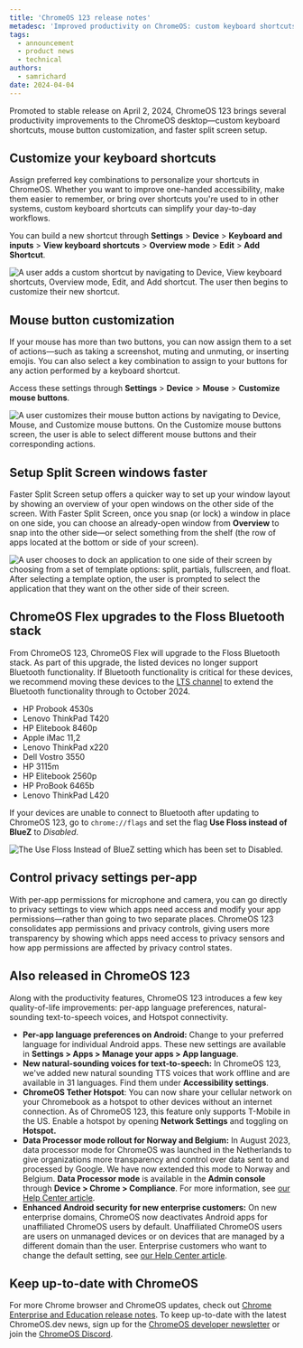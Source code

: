 ```yaml
---
title: 'ChromeOS 123 release notes'
metadesc: 'Improved productivity on ChromeOS: custom keyboard shortcuts, mouse button customization, and Fast Split Screen setup, along with improvements to privacy and permissions.'
tags:
  - announcement
  - product news
  - technical
authors:
  - samrichard
date: 2024-04-04
---
```


Promoted to stable release on April 2, 2024, ChromeOS 123 brings several productivity improvements to the ChromeOS desktop—custom keyboard shortcuts, mouse button customization, and faster split screen setup.

## Customize your keyboard shortcuts

Assign preferred key combinations to personalize your shortcuts in ChromeOS. Whether you want to improve one-handed accessibility, make them easier to remember, or bring over shortcuts you're used to in other systems, custom keyboard shortcuts can simplify your day-to-day workflows.

You can build a new shortcut through **Settings** > **Device** > **Keyboard and inputs** > **View keyboard shortcuts** > **Overview mode** > **Edit** > **Add Shortcut**.

![A user adds a custom shortcut by navigating to Device, View keyboard shortcuts, Overview mode, Edit, and Add shortcut. The user then begins to customize their new shortcut.](insert_image_url_here)

## Mouse button customization

If your mouse has more than two buttons, you can now assign them to a set of actions—such as taking a screenshot, muting and unmuting, or inserting emojis. You can also select a key combination to assign to your buttons for any action performed by a keyboard shortcut.

Access these settings through **Settings** > **Device** > **Mouse** > **Customize mouse buttons**.

![A user customizes their mouse button actions by navigating to Device, Mouse, and Customize mouse buttons. On the Customize mouse buttons screen, the user is able to select different mouse buttons and their corresponding actions.](insert_image_url_here)

## Setup Split Screen windows faster

Faster Split Screen setup offers a quicker way to set up your window layout by showing an overview of your open windows on the other side of the screen. With Faster Split Screen, once you snap (or lock) a window in place on one side, you can choose an already-open window from **Overview** to snap into the other side—or select something from the shelf (the row of apps located at the bottom or side of your screen).

![A user chooses to dock an application to one side of their screen by choosing from a set of template options: split, partials, fullscreen, and float. After selecting a template option, the user is prompted to select the application that they want on the other side of their screen.](insert_image_url_here)

## ChromeOS Flex upgrades to the Floss Bluetooth stack

From ChromeOS 123, ChromeOS Flex will upgrade to the Floss Bluetooth stack. As part of this upgrade, the listed devices no longer support Bluetooth functionality. If Bluetooth functionality is critical for these devices, we recommend moving these devices to the [LTS channel](https://support.google.com/chrome/a/answer/11333726) to extend the Bluetooth functionality through to October 2024.

- HP Probook 4530s
- Lenovo ThinkPad T420
- HP Elitebook 8460p
- Apple iMac 11,2
- Lenovo ThinkPad x220
- Dell Vostro 3550
- HP 3115m
- HP Elitebook 2560p
- HP ProBook 6465b
- Lenovo ThinkPad L420

If your devices are unable to connect to Bluetooth after updating to ChromeOS 123, go to `chrome://flags` and set the flag **Use Floss instead of BlueZ** to _Disabled_.

![The Use Floss Instead of BlueZ setting which has been set to Disabled.](insert_image_url_here)

## Control privacy settings per-app

With per-app permissions for microphone and camera, you can go directly to privacy settings to view which apps need access and modify your app permissions—rather than going to two separate places. ChromeOS 123 consolidates app permissions and privacy controls, giving users more transparency by showing which apps need access to privacy sensors and how app permissions are affected by privacy control states.

## Also released in ChromeOS 123

Along with the productivity features, ChromeOS 123 introduces a few key quality-of-life improvements: per-app language preferences, natural-sounding text-to-speech voices, and Hotspot connectivity.

- **Per-app language preferences on Android:** Change to your preferred language for individual Android apps. These new settings are available in **Settings > Apps > Manage your apps > App language**.
- **New natural-sounding voices for text-to-speech:** In ChromeOS 123, we've added new natural sounding TTS voices that work offline and are available in 31 languages. Find them under **Accessibility settings**.
- **ChromeOS Tether Hotspot**: You can now share your cellular network on your Chromebook as a hotspot to other devices without an internet connection. As of ChromeOS 123, this feature only supports T-Mobile in the US. Enable a hotspot by opening **Network Settings** and toggling on **Hotspot.**
- **Data Processor mode rollout for Norway and Belgium:** In August 2023, data processor mode for ChromeOS was launched in the Netherlands to give organizations more transparency and control over data sent to and processed by Google. We have now extended this mode to Norway and Belgium. **Data Processor mode** is available in the **Admin console** through **Device > Chrome > Compliance**. For more information, see [our Help Center article](https://support.google.com/chrome/a/answer/14316192).
- **Enhanced Android security for new enterprise customers:** On new enterprise domains, ChromeOS now deactivates Android apps for unaffiliated ChromeOS users by default. Unaffiliated ChromeOS users are users on unmanaged devices or on devices that are managed by a different domain than the user. Enterprise customers who want to change the default setting, see [our Help Center article](https://support.google.com/chrome/a/answer/7131624).

## Keep up-to-date with ChromeOS

For more Chrome browser and ChromeOS updates, check out [Chrome Enterprise and Education release notes⁠](https://support.google.com/chrome/a/answer/7679408?hl=en&ref_topic=7679105&sjid=17790463155195284014-NA#). To keep up-to-date with the latest ChromeOS.dev news, sign up for the [ChromeOS developer newsletter](https://chromeos.dev/en/subscribe) or join the [ChromeOS Discord](https://chromeos.dev/discord).
